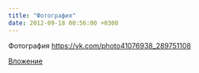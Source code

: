 ```yaml
---
title: "Фотография"
date: 2012-09-18 00:56:00 +0300
---
```


Фотография
https://vk.com/photo41076938_289751108

[Вложение](https://vk.com/photo41076938_289751108)
